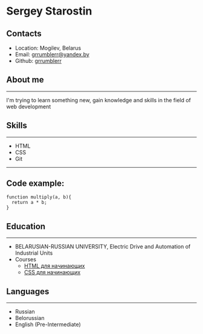 # Sergey Starostin
## Contacts
* Location: Mogilev, Belarus
* Email: grrumblerr@yandex.by
* Github: [grrumblerr](https://github.com/grrumblerr)

## About me
---
I'm trying to learn something new, gain knowledge and skills in the field of web development

## Skills
---
- HTML
- CSS
- Git
---
## Code example:
```
function multiply(a, b){
  return a * b;
}
```
## Education
---
* BELARUSIAN-RUSSIAN UNIVERSITY, Electric Drive and Automation of Industrial Units
* Courses
    - [HTML для начинающих](https://ru.code-basics.com/languages/html)
    - [CSS для начинающих](https://ru.code-basics.com/languages/css)

## Languages
---
* Russian
* Belorussian
* English (Pre-Intermediate)